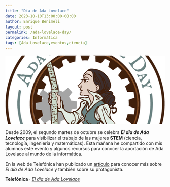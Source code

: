 ```yaml
---
title: "Día de Ada Lovelace"
date: 2023-10-10T13:00:00+00:00
author: Enrique Benimeli
layout: post
permalink: /ada-lovelace-day/
categories: Informática
tags: [Ada Lovelace,eventos,ciencia]
---
```


[![image](assets/images/posts/2023/10/AdaLovelaceDay.jpg)](https://www.telefonica.com/es/sala-comunicacion/blog/dia-ada-lovelace/)

Desde 2009, el segundo martes de octubre se celebra ***El día de Ada Lovelace*** para visibilizar el trabajo de las mujeres **STEM** (ciencia, tecnología, ingeniería y matemáticas). Esta mañana he compartido con mis alumnos este evento y algunos recursos para conocer la aportación de Ada Lovelace al mundo de la informática.
 
En la web de Telefónica han publicado un [artículo](https://www.telefonica.com/es/sala-comunicacion/blog/dia-ada-lovelace/) para conocer más sobre *El día de Ada Lovelace* y también sobre su protagonista.

**Telefónica** · [*El día de Ada Lovelace*](https://www.telefonica.com/es/sala-comunicacion/blog/dia-ada-lovelace/)
